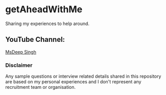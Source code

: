 # getAheadWithMe
Sharing my experiences to help around.

## YouTube Channel:
[MsDeep Singh](https://www.youtube.com/channel/UC5GDb4oVOCxUESy0dZOieIw)

### Disclaimer
Any sample questions or interview related details shared in this repository are based on my personal experiences and I don't represent any recruitment team or organisation.
